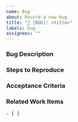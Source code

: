```yaml
---
name: Bug
about: Record a new bug
title: "🐛 [BUG]: <title>"
labels: bug
assignees: ""
---
```


### Bug Description
<!-- What is the nature of the bug and what is the impact? -->

### Steps to Reproduce
<!-- How can the bug be replicated? -->

### Acceptance Criteria
<!-- Criteria to meet so the issue can be closed. -->

### Related Work Items

```[tasklist]
- [ ] 
```
